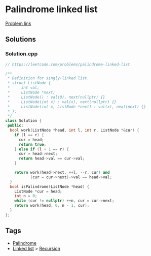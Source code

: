 # Palindrome linked list

[Problem link](https://leetcode.com/problems/palindrome-linked-list)

## Solutions


### Solution.cpp
```cpp
// https://leetcode.com/problems/palindrome-linked-list

/**
 * Definition for singly-linked list.
 * struct ListNode {
 *     int val;
 *     ListNode *next;
 *     ListNode() : val(0), next(nullptr) {}
 *     ListNode(int x) : val(x), next(nullptr) {}
 *     ListNode(int x, ListNode *next) : val(x), next(next) {}
 * };
 */
class Solution {
 public:
  bool work(ListNode *head, int l, int r, ListNode *&cur) {
    if (l == r) {
      cur = head;
      return true;
    } else if (l + 1 == r) {
      cur = head->next;
      return head->val == cur->val;
    }

    return work(head->next, ++l, --r, cur) and
           (cur = cur->next)->val == head->val;
  }
  bool isPalindrome(ListNode *head) {
    ListNode *cur = head;
    int n = 0;
    while (cur != nullptr) ++n, cur = cur->next;
    return work(head, 0, n - 1, cur);
  }
};
```
## Tags

* [Palindrome](/README.md#Palindrome)
* [Linked list](/README.md#Linked_list) > [Recursion](/README.md#Linked_list-Recursion)
